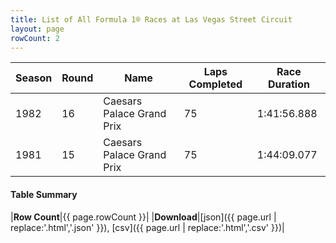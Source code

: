 ```yaml
---
title: List of All Formula 1® Races at Las Vegas Street Circuit
layout: page
rowCount: 2
---
```


| Season | Round | Name | Laps Completed | Race Duration |
|--|--|--|--|--|
| 1982 | 16 | Caesars Palace Grand Prix | 75 | 1:41:56.888 |
| 1981 | 15 | Caesars Palace Grand Prix | 75 | 1:44:09.077 |

#### Table Summary

|**Row Count**|{{ page.rowCount }}|
|**Download**|[json]({{ page.url | replace:'.html','.json' }}), [csv]({{ page.url | replace:'.html','.csv' }})|
